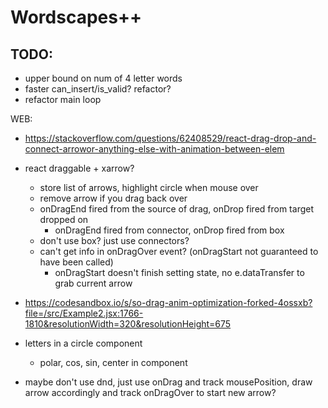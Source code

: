 # Wordscapes++
## TODO:
- upper bound on num of 4 letter words
- faster can_insert/is_valid? refactor?
- refactor main loop


WEB:
- https://stackoverflow.com/questions/62408529/react-drag-drop-and-connect-arrowor-anything-else-with-animation-between-elem
- react draggable + xarrow?
  - store list of arrows, highlight circle when mouse over
  - remove arrow if you drag back over
  - onDragEnd fired from the source of drag, onDrop fired from target dropped on
    - onDragEnd fired from connector, onDrop fired from box
  - don't use box? just use connectors?
  - can't get info in onDragOver event? (onDragStart not guaranteed to have been called)
    - onDragStart doesn't finish setting state, no e.dataTransfer to grab current arrow
- https://codesandbox.io/s/so-drag-anim-optimization-forked-4ossxb?file=/src/Example2.jsx:1766-1810&resolutionWidth=320&resolutionHeight=675
- letters in a circle component
  - polar, cos, sin, center in component


- maybe don't use dnd, just use onDrag and track mousePosition, draw arrow
accordingly and track onDragOver to start new arrow?